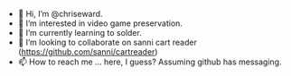 - 👋 Hi, I’m @chriseward.
- 👀 I’m interested in video game preservation.
- 🌱 I’m currently learning to solder.
- 💞️ I’m looking to collaborate on sanni cart reader (https://github.com/sanni/cartreader)
- 📫 How to reach me ... here, I guess? Assuming github has messaging.

<!---
chriseward/chriseward is a ✨ special ✨ repository because its `README.md` (this file) appears on your GitHub profile.
You can click the Preview link to take a look at your changes.
--->
